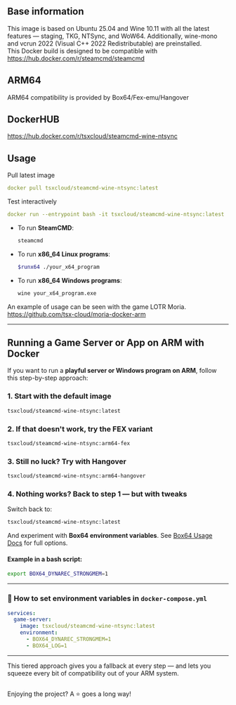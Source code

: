 ## Base information
This image is based on Ubuntu 25.04 and Wine 10.11 with all the latest features — staging, TKG, NTSync, and WoW64. Additionally, wine-mono and vcrun 2022 (Visual C++ 2022 Redistributable) are preinstalled.  
This Docker build is designed to be compatible with https://hub.docker.com/r/steamcmd/steamcmd

## ARM64
ARM64 compatibility is provided by Box64/Fex-emu/Hangover

## DockerHUB
https://hub.docker.com/r/tsxcloud/steamcmd-wine-ntsync

## Usage
Pull latest image
```yaml
docker pull tsxcloud/steamcmd-wine-ntsync:latest
```
Test interactively
```yaml
docker run --entrypoint bash -it tsxcloud/steamcmd-wine-ntsync:latest
```
* To run **SteamCMD**:

  ```bash
  steamcmd
  ```

* To run **x86\_64 Linux programs**:

  ```bash
  $runx64 ./your_x64_program
  ```

* To run **x86\_64 Windows programs**:

  ```bash
  wine your_x64_program.exe
  ```

An example of usage can be seen with the game LOTR Moria. https://github.com/tsx-cloud/moria-docker-arm

---

## Running a Game Server or App on ARM with Docker

If you want to run a **playful server or Windows program on ARM**, follow this step-by-step approach:

### 1. Start with the default image

```bash
tsxcloud/steamcmd-wine-ntsync:latest
```

### 2. If that doesn't work, try the FEX variant

```bash
tsxcloud/steamcmd-wine-ntsync:arm64-fex
```

### 3. Still no luck? Try with Hangover

```bash
tsxcloud/steamcmd-wine-ntsync:arm64-hangover
```

### 4. Nothing works? Back to step 1 — but with tweaks

Switch back to:

```bash
tsxcloud/steamcmd-wine-ntsync:latest
```

And experiment with **Box64 environment variables**. See [Box64 Usage Docs](https://github.com/ptitSeb/box64/blob/main/docs/USAGE.md) for full options.

#### Example in a bash script:

```bash
export BOX64_DYNAREC_STRONGMEM=1
```

---

### 🔧 How to set environment variables in `docker-compose.yml`

```yaml
services:
  game-server:
    image: tsxcloud/steamcmd-wine-ntsync:latest
    environment:
      - BOX64_DYNAREC_STRONGMEM=1
      - BOX64_LOG=1
```

---

This tiered approach gives you a fallback at every step — and lets you squeeze every bit of compatibility out of your ARM system.

##
Enjoying the project? A ⭐ goes a long way!

